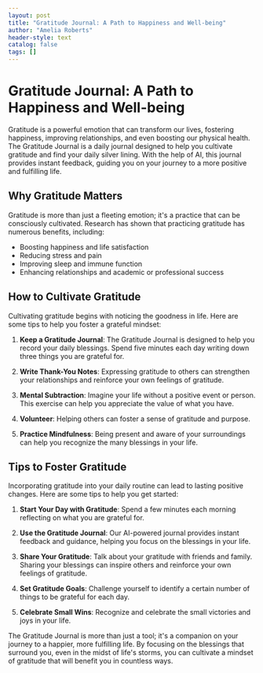 ```yaml
---
layout: post
title: "Gratitude Journal: A Path to Happiness and Well-being"
author: "Amelia Roberts"
header-style: text
catalog: false
tags: []
---
```


# Gratitude Journal: A Path to Happiness and Well-being

Gratitude is a powerful emotion that can transform our lives, fostering happiness, improving relationships, and even boosting our physical health. The Gratitude Journal is a daily journal designed to help you cultivate gratitude and find your daily silver lining. With the help of AI, this journal provides instant feedback, guiding you on your journey to a more positive and fulfilling life.

## Why Gratitude Matters

Gratitude is more than just a fleeting emotion; it's a practice that can be consciously cultivated. Research has shown that practicing gratitude has numerous benefits, including:

- Boosting happiness and life satisfaction
- Reducing stress and pain
- Improving sleep and immune function
- Enhancing relationships and academic or professional success

## How to Cultivate Gratitude

Cultivating gratitude begins with noticing the goodness in life. Here are some tips to help you foster a grateful mindset:

1. **Keep a Gratitude Journal**: The Gratitude Journal is designed to help you record your daily blessings. Spend five minutes each day writing down three things you are grateful for.

2. **Write Thank-You Notes**: Expressing gratitude to others can strengthen your relationships and reinforce your own feelings of gratitude.

3. **Mental Subtraction**: Imagine your life without a positive event or person. This exercise can help you appreciate the value of what you have.

4. **Volunteer**: Helping others can foster a sense of gratitude and purpose.

5. **Practice Mindfulness**: Being present and aware of your surroundings can help you recognize the many blessings in your life.

## Tips to Foster Gratitude

Incorporating gratitude into your daily routine can lead to lasting positive changes. Here are some tips to help you get started:

1. **Start Your Day with Gratitude**: Spend a few minutes each morning reflecting on what you are grateful for.

2. **Use the Gratitude Journal**: Our AI-powered journal provides instant feedback and guidance, helping you focus on the blessings in your life.

3. **Share Your Gratitude**: Talk about your gratitude with friends and family. Sharing your blessings can inspire others and reinforce your own feelings of gratitude.

4. **Set Gratitude Goals**: Challenge yourself to identify a certain number of things to be grateful for each day.

5. **Celebrate Small Wins**: Recognize and celebrate the small victories and joys in your life.

The Gratitude Journal is more than just a tool; it's a companion on your journey to a happier, more fulfilling life. By focusing on the blessings that surround you, even in the midst of life's storms, you can cultivate a mindset of gratitude that will benefit you in countless ways.